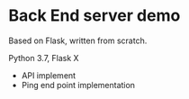 # Back End server demo 
Based on Flask, written from scratch. 

Python 3.7, Flask X 

- API implement
- Ping end point implementation

